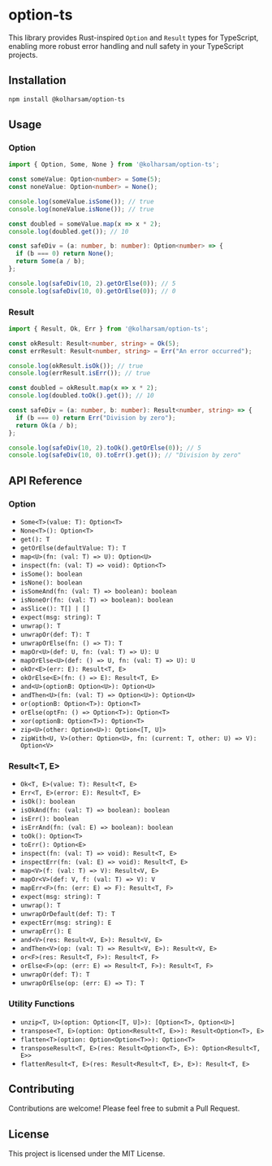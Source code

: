 # option-ts

This library provides Rust-inspired `Option` and `Result` types for TypeScript, enabling more robust error handling and null safety in your TypeScript projects.

## Installation

```bash
npm install @kolharsam/option-ts
```

## Usage

### Option

```typescript
import { Option, Some, None } from '@kolharsam/option-ts';

const someValue: Option<number> = Some(5);
const noneValue: Option<number> = None();

console.log(someValue.isSome()); // true
console.log(noneValue.isNone()); // true

const doubled = someValue.map(x => x * 2);
console.log(doubled.get()); // 10

const safeDiv = (a: number, b: number): Option<number> => {
  if (b === 0) return None();
  return Some(a / b);
};

console.log(safeDiv(10, 2).getOrElse(0)); // 5
console.log(safeDiv(10, 0).getOrElse(0)); // 0
```

### Result

```typescript
import { Result, Ok, Err } from '@kolharsam/option-ts';

const okResult: Result<number, string> = Ok(5);
const errResult: Result<number, string> = Err("An error occurred");

console.log(okResult.isOk()); // true
console.log(errResult.isErr()); // true

const doubled = okResult.map(x => x * 2);
console.log(doubled.toOk().get()); // 10

const safeDiv = (a: number, b: number): Result<number, string> => {
  if (b === 0) return Err("Division by zero");
  return Ok(a / b);
};

console.log(safeDiv(10, 2).toOk().getOrElse(0)); // 5
console.log(safeDiv(10, 0).toErr().get()); // "Division by zero"
```

## API Reference

### Option<T>

- `Some<T>(value: T): Option<T>`
- `None<T>(): Option<T>`
- `get(): T`
- `getOrElse(defaultValue: T): T`
- `map<U>(fn: (val: T) => U): Option<U>`
- `inspect(fn: (val: T) => void): Option<T>`
- `isSome(): boolean`
- `isNone(): boolean`
- `isSomeAnd(fn: (val: T) => boolean): boolean`
- `isNoneOr(fn: (val: T) => boolean): boolean`
- `asSlice(): T[] | []`
- `expect(msg: string): T`
- `unwrap(): T`
- `unwrapOr(def: T): T`
- `unwrapOrElse(fn: () => T): T`
- `mapOr<U>(def: U, fn: (val: T) => U): U`
- `mapOrElse<U>(def: () => U, fn: (val: T) => U): U`
- `okOr<E>(err: E): Result<T, E>`
- `okOrElse<E>(fn: () => E): Result<T, E>`
- `and<U>(optionB: Option<U>): Option<U>`
- `andThen<U>(fn: (val: T) => Option<U>): Option<U>`
- `or(optionB: Option<T>): Option<T>`
- `orElse(optFn: () => Option<T>): Option<T>`
- `xor(optionB: Option<T>): Option<T>`
- `zip<U>(other: Option<U>): Option<[T, U]>`
- `zipWith<U, V>(other: Option<U>, fn: (current: T, other: U) => V): Option<V>`

### Result<T, E>

- `Ok<T, E>(value: T): Result<T, E>`
- `Err<T, E>(error: E): Result<T, E>`
- `isOk(): boolean`
- `isOkAnd(fn: (val: T) => boolean): boolean`
- `isErr(): boolean`
- `isErrAnd(fn: (val: E) => boolean): boolean`
- `toOk(): Option<T>`
- `toErr(): Option<E>`
- `inspect(fn: (val: T) => void): Result<T, E>`
- `inspectErr(fn: (val: E) => void): Result<T, E>`
- `map<V>(f: (val: T) => V): Result<V, E>`
- `mapOr<V>(def: V, f: (val: T) => V): V`
- `mapErr<F>(fn: (err: E) => F): Result<T, F>`
- `expect(msg: string): T`
- `unwrap(): T`
- `unwrapOrDefault(def: T): T`
- `expectErr(msg: string): E`
- `unwrapErr(): E`
- `and<V>(res: Result<V, E>): Result<V, E>`
- `andThen<V>(op: (val: T) => Result<V, E>): Result<V, E>`
- `or<F>(res: Result<T, F>): Result<T, F>`
- `orElse<F>(op: (err: E) => Result<T, F>): Result<T, F>`
- `unwrapOr(def: T): T`
- `unwrapOrElse(op: (err: E) => T): T`

### Utility Functions

- `unzip<T, U>(option: Option<[T, U]>): [Option<T>, Option<U>]`
- `transpose<T, E>(option: Option<Result<T, E>>): Result<Option<T>, E>`
- `flatten<T>(option: Option<Option<T>>): Option<T>`
- `transposeResult<T, E>(res: Result<Option<T>, E>): Option<Result<T, E>>`
- `flattenResult<T, E>(res: Result<Result<T, E>, E>): Result<T, E>`

## Contributing

Contributions are welcome! Please feel free to submit a Pull Request.

## License

This project is licensed under the MIT License.